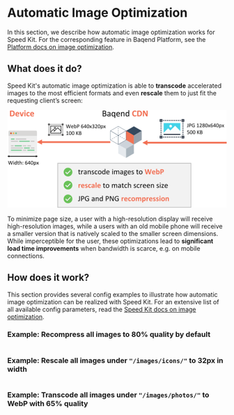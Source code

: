 # Automatic Image Optimization

In this section, we describe how automatic image optimization works for Speed Kit. 
For the corresponding feature in Baqend Platform, see the [Platform docs on image optimization](../image-optimization/).


## What does it do?

Speed Kit's automatic image optimization is able to **transcode** accelerated images to the most efficient formats and even **rescale** them to just fit the requesting client’s screen: 

![Baqend optimizes your images automatically and on-the-fly.](image-optimization-speed-kit.png)

To minimize page size, a user with a high-resolution display will receive high-resolution images, while a users with an old mobile phone will receive a smaller version that is natively scaled to the smaller screen dimensions. 
While imperceptible for the user, these optimizations lead to **significant load time improvements** when bandwidth is scarce, e.g. on mobile connections.

## How does it work? 

This section provides several config examples to illustrate how automatic image optimization can be realized with Speed Kit. 
For an extensive list of all available config parameters, read the [Speed Kit docs on image optimization](../speed-kit/api/#ImageOptions). 


### Example: Recompress all images to 80% quality by default

```javascript

```

### Example: Rescale all images under `"/images/icons/"` to 32px in width

```javascript

```


### Example: Transcode all images under `"/images/photos/"` to WebP with 65% quality

```javascript

```


